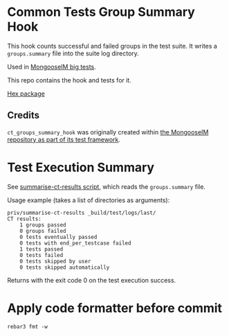 # Common Tests Group Summary Hook

This hook counts successful and failed groups in the test suite.
It writes a `groups.summary` file into the suite log directory.

Used in [MongooseIM big tests](https://github.com/esl/MongooseIM/tree/master/big_tests).

This repo contains the hook and tests for it.

[Hex package](https://hex.pm/packages/ct_groups_summary_hook)

## Credits

`ct_groups_summary_hook` was originally created within [the MongooseIM repository as part of its test framework](https://github.com/esl/MongooseIM).

# Test Execution Summary

See [summarise-ct-results script](priv/summarise-ct-results), which
reads the `groups.summary` file.

Usage example (takes a list of directories as arguments):

```
priv/summarise-ct-results _build/test/logs/last/
CT results:
    1 groups passed
    0 groups failed
    0 tests eventually passed
    0 tests with end_per_testcase failed
    1 tests passed
    0 tests failed
    0 tests skipped by user
    0 tests skipped automatically
```

Returns with the exit code 0 on the test execution success.

# Apply code formatter before commit

```
rebar3 fmt -w
```
